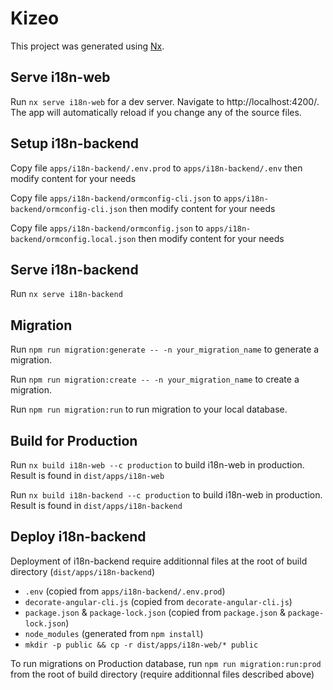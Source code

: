 

# Kizeo

This project was generated using [Nx](https://nx.dev).

## Serve i18n-web

Run `nx serve i18n-web` for a dev server. Navigate to http://localhost:4200/. The app will automatically reload if you change any of the source files.

## Setup i18n-backend

Copy file `apps/i18n-backend/.env.prod` to `apps/i18n-backend/.env` then modify content for your needs

Copy file `apps/i18n-backend/ormconfig-cli.json` to `apps/i18n-backend/ormconfig-cli.json` then modify content for your needs

Copy file `apps/i18n-backend/ormconfig.json` to `apps/i18n-backend/ormconfig.local.json` then modify content for your needs

## Serve i18n-backend

Run `nx serve i18n-backend`

## Migration

Run `npm run migration:generate -- -n your_migration_name` to generate a migration.

Run `npm run migration:create -- -n your_migration_name` to create a migration.

Run `npm run migration:run` to run migration to your local database.

## Build for Production

Run `nx build i18n-web --c production` to build i18n-web in production. Result is found in `dist/apps/i18n-web`

Run `nx build i18n-backend --c production` to build i18n-web in production. Result is found in `dist/apps/i18n-backend`

## Deploy i18n-backend

Deployment of i18n-backend require additionnal files at the root of build directory (`dist/apps/i18n-backend`)
 - `.env` (copied from `apps/i18n-backend/.env.prod`)
 - `decorate-angular-cli.js` (copied from `decorate-angular-cli.js`)
 - `package.json` & `package-lock.json` (copied from `package.json` & `package-lock.json`)
 - `node_modules` (generated from `npm install`)
 - `mkdir -p public && cp -r dist/apps/i18n-web/* public`

To run migrations on Production database, run `npm run migration:run:prod` from the root of build directory (require additionnal files described above)